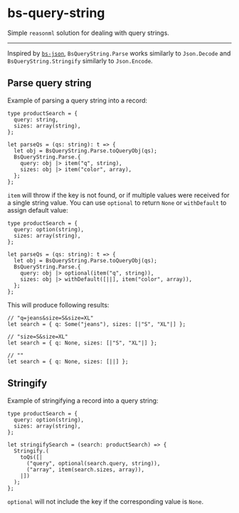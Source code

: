 # bs-query-string

Simple `reasonml` solution for dealing with query strings.

---

Inspired by [`bs-json`](https://github.com/glennsl/bs-json), `BsQueryString.Parse` works similarly to `Json.Decode` and `BsQueryString.Stringify` similarly to `Json.Encode`.

## Parse query string

Example of parsing a query string into a record:

```reason
type productSearch = {
  query: string,
  sizes: array(string),
};

let parseQs = (qs: string): t => {
  let obj = BsQueryString.Parse.toQueryObj(qs);
  BsQueryString.Parse.{
    query: obj |> item("q", string),
    sizes: obj |> item("color", array),
  };
};
```

`item` will throw if the key is not found, or if multiple values were received for a single string value. You can use `optional` to return `None` or `withDefault` to assign default value:

```reason
type productSearch = {
  query: option(string),
  sizes: array(string),
};

let parseQs = (qs: string): t => {
  let obj = BsQueryString.Parse.toQueryObj(qs);
  BsQueryString.Parse.{
    query: obj |> optional(item("q", string)),
    sizes: obj |> withDefault([||], item("color", array)),
  };
};
```

This will produce following results:

```reason
// "q=jeans&size=S&size=XL"
let search = { q: Some("jeans"), sizes: [|"S", "XL"|] };

// "size=S&size=XL"
let search = { q: None, sizes: [|"S", "XL"|] };

// ""
let search = { q: None, sizes: [||] };
```

## Stringify

Example of stringifying a record into a query string:

```reason
type productSearch = {
  query: option(string),
  sizes: array(string),
};

let stringifySearch = (search: productSearch) => {
  Stringify.(
    toQs([|
      ("query", optional(search.query, string)),
      ("array", item(search.sizes, array)),
    |])
  );
};
```

`optional` will not include the key if the corresponding value is `None`.
